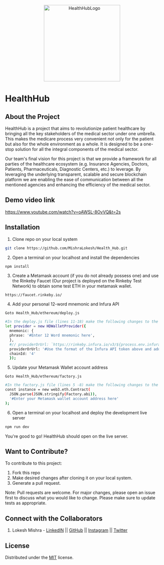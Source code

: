 <p align="center">
<img src="https://github.com/MishraLokesh/Health_Hub/blob/main/Frontend/images/HHL.png" alt="HealthHubLogo" height=250px width=250px/>
</p>

# HealthHub

## About the Project

  HealthHub is a project that aims to revolutionize patient healthcare by bringing all the key stakeholders of the medical sector under one umbrella. This makes the medicare process very convenient not only for the patient but also for the whole environment as a whole. It is designed to be a one-stop solution for all the integral components of the medical sector.

  Our team's final vision for this project is that we provide a framework for all parties of the healthcare ecosystem (e.g. Insurance Agencies, Doctors, Patients, Pharmaceuticals, Diagnostic Centers, etc.) to leverage. By leveraging the underlying transparent, scalable and secure blockchain platform we are enabling the ease of communication between all the mentioned agencies and enhancing the efficiency of the medical sector.

## Demo video link

https://www.youtube.com/watch?v=oAWSL-8OvVQ&t=2s

## Installation

1. Clone repo on your local system

```bash
git clone https://github.com/MishraLokesh/Health_Hub.git
```
2. Open a terminal on your localhost and install the dependencies

```bash
npm install
```
3. Create a Metamask account (if you do not already possess one) and use the Rinkeby Faucet (Our project is deployed on the Rinkeby Test Network) to obtain some test ETH in your metamask wallet.

```
https://faucet.rinkeby.io/ 
```
4. Add your personal 12-word mnemonic and Infura API

```
Goto Health_Hub/ethereum/deploy.js
```
```bash
#In the deploy.js file (lines 11-18) make the following changes to the file -->
let provider = new HDWalletProvider({
  mnemonic: {
  phrase: '#Enter 12 Word mnemonic here',
  },
  #// providerOrUrl: `https://rinkeby.infura.io/v3/${process.env.infura_API}`,
  providerOrUrl: '#Use the format of the Infura API token above and add your own',
  chainId: '4'
  });
```
5. Update your Metamask Wallet account address 

```
Goto Health_Hub/ethereum/factory.js
```
```bash
#In the factory.js file (lines 5 -8) make the following changes to the file -->
const instance = new web3.eth.Contract(
  JSON.parse(JSON.stringify(Factory.abi)),
  '#Enter your Metamask wallet account address here'
);
```
6. Open a terminal on your localhost and deploy the development live server

```bash
npm run dev
```
You're good to go! HealthHub should open on the live server.

## Want to Contribute?
To contribute to this project:
1. Fork this repo
2. Make desired changes after cloning it on your local system.
3. Generate a pull request.

Note: Pull requests are welcome. For major changes, please open an issue first to discuss what you would like to change. Please make sure to update tests as appropriate.

## Connect with the Collaborators
1. Lokesh Mishra - [LinkedIN](https://www.linkedin.com/in/lokesh-mishra-0807/) || [GitHub](https://github.com/MishraLokesh) || [Instagram](https://www.instagram.com/lokesh.mishra__/) || [Twitter](https://twitter.com/chocoTaqo)

## License
Distributed under the [MIT](https://choosealicense.com/licenses/mit/) license.



